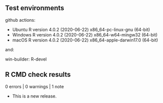 ## Test environments
github actions:

- Ubuntu R version 4.0.2 (2020-06-22) x86_64-pc-linux-gnu (64-bit)
- Windows R version 4.0.2 (2020-06-22) x86_64-w64-mingw32 (64-bit)
- macOS R version 4.0.2 (2020-06-22) x86_64-apple-darwin17.0 (64-bit)

and:

win-builder: R-devel

## R CMD check results

0 errors | 0 warnings | 1 note

* This is a new release.
